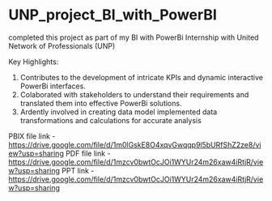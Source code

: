 # UNP_project_BI_with_PowerBI

completed this project as part of my BI with PowerBi Internship with United Network of Professionals (UNP)

Key Highlights:
1. Contributes to the development of intricate KPIs and dynamic interactive PowerBi interfaces.
2. Colaborated with stakeholders to understand their requirements and translated them into effective PowerBi solutions. 
3. Ardently involved in creating data model implemented data transformations and calculations for accurate analysis

PBIX file link - https://drive.google.com/file/d/1m0lGskE8O4xqvGwqqp9l5bURfShZ2ze8/view?usp=sharing
PDF file link - https://drive.google.com/file/d/1mzcv0bwtOcJOi1WYUr24m26xaw4iRtjR/view?usp=sharing
PPT link - https://drive.google.com/file/d/1mzcv0bwtOcJOi1WYUr24m26xaw4iRtjR/view?usp=sharing

